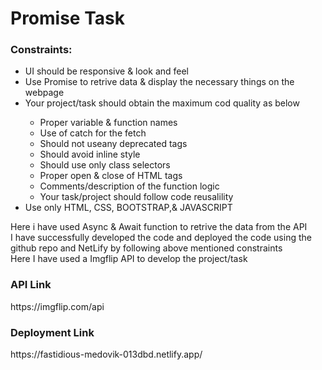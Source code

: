 <h1>Promise Task</h1>
<h3>Constraints:</h3>
<ul>
  <li>UI should be responsive & look and feel</li>
  <li>Use Promise to retrive data & display the necessary things on the webpage</li>
  <li>Your project/task should obtain the maximum cod quality as below</li>
  <ul>
    <li>Proper variable & function names</li>
    <li>Use of catch for the fetch</li>
    <li>Should not useany deprecated tags</li>
    <li>Should avoid inline style</li>
    <li>Should use only class selectors</li>
    <li>Proper open & close of HTML tags</li>
    <li>Comments/description of the function logic</li>
    <li>Your task/project should follow code reusalility</li>
  </ul>
  <li>Use only HTML, CSS, BOOTSTRAP,& JAVASCRIPT</li>
</ul>
Here i have used Async & Await function to retrive the data from the API<br>
I have successfully developed the code and deployed the code using the github repo and NetLify by following above mentioned constraints<br>
Here I have used a Imgflip API to develop the project/task<br>
<h3>API Link</h3>
https://imgflip.com/api
<h3>Deployment Link</h3>
https://fastidious-medovik-013dbd.netlify.app/
